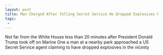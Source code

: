 ```yaml
---
layout: post
title: Man Charged After Telling Secret Service He Dropped Explosives Near the White House
tags:
 -
---
```

Not far from the White House less than 20 minutes after President Donald Trump took off on Marine One a man at a nearby park approached a US Secret Service agent claiming to have dropped explosives in the vicinity
